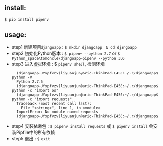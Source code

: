 ## install:
  ```
  $ pip install pipenv
  ```

## usage:
* step1 新建项目`djangoapp` : `$ mkdir djangoapp　& cd djangoapp`
* step2 初始化Python版本 : `$ pipenv --python 2.7` or `$ Python_space\tomoncle\djangoapp>pipenv --python 3.6`
* step3 进入虚拟环境 : $ `pipenv shell`, 检测环境
  ```
    (djangoapp-UYxpfvzv)liyuanjun@aric-ThinkPad-E450:~/.r/djangoapp$ python -V
    Python 2.7.6
    (djangoapp-UYxpfvzv)liyuanjun@aric-ThinkPad-E450:~/.r/djangoapp$ python -c "import os"
    (djangoapp-UYxpfvzv)liyuanjun@aric-ThinkPad-E450:~/.r/djangoapp$ python -c "import requests"
    Traceback (most recent call last):
      File "<string>", line 1, in <module>
    ImportError: No module named requests
    (djangoapp-UYxpfvzv)liyuanjun@aric-ThinkPad-E450:~/.r/djangoapp$
  ```
* step4 安装依赖包 : `$ pipenv install requests` 或 `$ pipenv install` 会安装Pipfile中的所有依赖
* step5 退出 : `$ exit`
